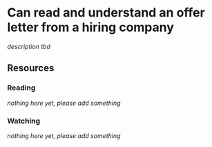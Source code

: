 # Can read and understand an offer letter from a hiring company
_description tbd_
## Resources
### Reading
_nothing here yet, please add something_
### Watching
_nothing here yet, please add something_
